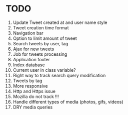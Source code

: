 # TODO

1. Update Tweet created at and user name style
2. Tweet creation time format
3. Navigation bar
4. Option to limit amount of tweet
5. Search tweets by user, tag
6. Ajax for new tweets
7. Job for tweets processing
8. Application footer
9. Index database
10. Current user in class variable?
11. Right way to track search query modification
12. Tweets by tag
13. More responsive
14. Http and Https issue
15. Mozilla do not track !!!
16. Handle different types of media (photos, gifs, videos)
17. DRY media queries
